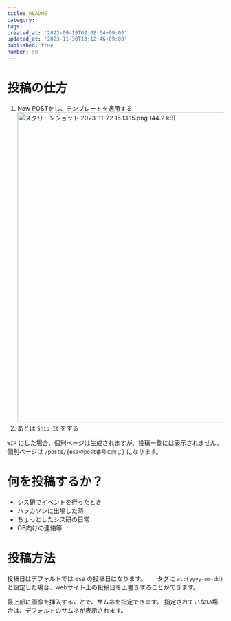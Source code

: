 ```yaml
---
title: README
category:
tags:
created_at: '2022-09-19T02:08:04+09:00'
updated_at: '2023-11-30T13:12:46+09:00'
published: true
number: 50
---
```


# 投稿の仕方

1. New POSTをし、テンプレートを適用する
    <img width="721" alt="スクリーンショット 2023-11-22 15.13.15.png (44.2 kB)" src="https://img.esa.io/uploads/production/attachments/19973/2023/11/22/148142/b961776a-3e83-493a-927b-72ccc8acc44f.png">
2. あとは `Ship It` をする

`WIP` にした場合、個別ページは生成されますが、投稿一覧には表示されません。
個別ページは `/posts/{esaのpost番号と同じ}` になります。

# 何を投稿するか？

- シス研でイベントを行ったとき
- ハッカソンに出場した時
- ちょっとしたシス研の日常
- OB向けの連絡等

# 投稿方法

投稿日はデフォルトでは esa の投稿日になります。　　
タグに `at:{yyyy-mm-dd}` と設定した場合、webサイト上の投稿日を上書きすることができます。

最上部に画像を挿入することで、サムネを指定できます。
指定されていない場合は、デフォルトのサムネが表示されます。

